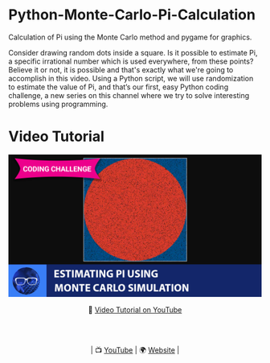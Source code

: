 # Python-Monte-Carlo-Pi-Calculation
 Calculation of Pi using the Monte Carlo method and pygame for graphics.
 
 
Consider drawing random dots inside a square. Is it possible to estimate Pi, a specific irrational number which is used everywhere, from these points? Believe it or not, it is possible and that's exactly what we're going to accomplish in this video. Using a Python script, we will use randomization to estimate the value of Pi, and that’s our first, easy Python coding challenge, a new series on this channel where we try to solve interesting problems using programming. 

# Video Tutorial

<p align="center">
  <img src="video_thumbnail.jpg" alt="Monte Carlo Simulation Pi Estimation using Python and Pygame" width="800">
</p>

<p align="center">
🎥 <a href="https://youtu.be/6QVksCZ0ml8">Video Tutorial on YouTube</a>
</p>
<br>
<br>
<p align="center">
| 📺 <a href="https://www.youtube.com/channel/UC3ivOTE5EgpmF2DHLBmWIWg">YouTube</a>
| 🌍 <a href="http://www.educ8s.tv">Website</a> | <br>
</p>
